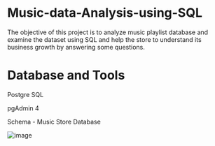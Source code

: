 # Music-data-Analysis-using-SQL

The objective of this project is to analyze music playlist database and examine the dataset using SQL and help the store to understand its business growth by answering some questions.

# Database and Tools

Postgre SQL

pgAdmin 4

Schema - Music Store Database

![image](https://github.com/user-attachments/assets/70ad1ef8-1ffd-4a8e-9659-93b298f9b3c1)


